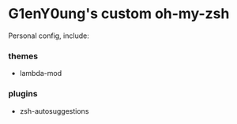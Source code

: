# G1enY0ung's custom oh-my-zsh

Personal config, include:

### themes

- lambda-mod

### plugins

- zsh-autosuggestions